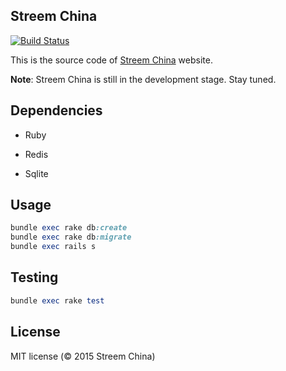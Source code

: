 ## Streem China

[![Build Status](https://travis-ci.org/streem-china/streem-china.svg)](https://travis-ci.org/streem-china/streem-china)

This is the source code of [Streem China](http://streem-china.org) website.

**Note**: Streem China is still in the development stage. Stay tuned.

## Dependencies

* Ruby

* Redis

* Sqlite

## Usage

```ruby
bundle exec rake db:create
bundle exec rake db:migrate
bundle exec rails s
```

## Testing

```ruby
bundle exec rake test
```

## License

MIT license (© 2015 Streem China)
